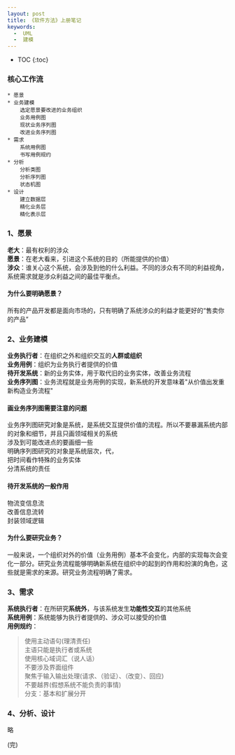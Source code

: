 ```yaml
---
layout: post
title: 《软件方法》上册笔记
keywords:
  -  UML
  -  建模
---
```


* TOC
{:toc}

### 核心工作流
```
* 愿景
* 业务建模  
	选定愿景要改进的业务组织  
	业务用例图   
	现状业务序列图   
	改进业务序列图     
* 需求   
	系统用例图  
	书写用例规约   
* 分析    
	分析类图    
	分析序列图    
	状态机图   
* 设计   
	建立数据层   
	精化业务层   
	精化表示层  
```

### 1、愿景
**老大**：最有权利的涉众    
**愿景**：在老大看来，引进这个系统的目的（所能提供的价值）    
**涉众**：谁关心这个系统，会涉及到他的什么利益。不同的涉众有不同的利益视角，系统需求就是涉众利益之间的最佳平衡点。    

#### 为什么要明确愿景？
所有的产品开发都是面向市场的，只有明确了系统涉众的利益才能更好的“售卖你的产品”

### 2、业务建模
**业务执行者**：在组织之外和组织交互的**人群或组织**    
**业务用例**：组织为业务执行者提供的价值    
**待开发系统**：新的业务实体，用于取代旧的业务实体，改善业务流程    
**业务序列图**：业务流程就是业务用例的实现，新系统的开发意味着"从价值出发重新构造业务流程"    

#### 画业务序列图需要注意的问题
业务序列图研究对象是系统，是系统交互提供价值的流程。所以不要暴漏系统内部的对象和细节，并且只画领域相关的系统    
涉及到可能改进点的要画细一些     
明确序列图研究的对象是系统层次，代，    
把时间看作特殊的业务实体    
分清系统的责任    

#### 待开发系统的一般作用
物流变信息流    
改善信息流转    
封装领域逻辑    

#### 为什么要研究业务？
一般来说，一个组织对外的价值（业务用例）基本不会变化，内部的实现每次会变化一部分。研究业务流程能够明确新系统在组织中的起到的作用和扮演的角色，这些就是需求的来源。研究业务流程明确了需求。

### 3、需求
**系统执行者**：在所研究**系统外**，与该系统发生**功能性交互**的其他系统    
**系统用例**：系统能够为执行者提供的、涉众可以接受的价值    
**用例规约**： 
   
> 使用主动语句(理清责任)    
> 主语只能是执行者或系统    
> 使用核心域词汇（说人话）    
> 不要涉及界面组件    
> 聚焦于输入输出处理(请求、（验证）、（改变）、回应)    
> 不要越界(假想系统不能负责的事情)    
> 分支：基本和扩展分开    

### 4、分析、设计
略



(完)





